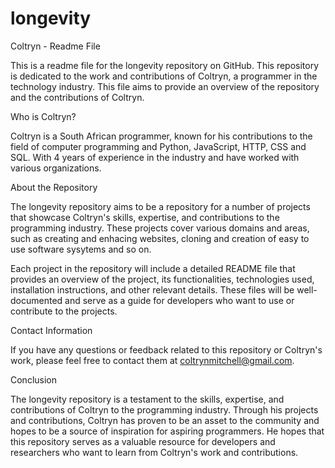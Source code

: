 # longevity

Coltryn - Readme File

This is a readme file for the longevity repository on GitHub. This repository is dedicated to the work and contributions of Coltryn, a programmer in the technology industry. This file aims to provide an overview of the repository and the contributions of Coltryn.


Who is Coltryn?

Coltryn is a South African programmer, known for his contributions to the field of computer programming and Python, JavaScript, HTTP, CSS and SQL. With 4 years of experience in the industry and have worked with various organizations.


About the Repository

The longevity repository aims to be a repository for a number of projects that showcase Coltryn's skills, expertise, and contributions to the programming industry. These projects cover various domains and areas, such as creating and enhacing websites, cloning and creation of easy to use software sysytems and so on.

Each project in the repository will include a detailed README file that provides an overview of the project, its functionalities, technologies used, installation instructions, and other relevant details. These files will be well-documented and serve as a guide for developers who want to use or contribute to the projects.


Contact Information

If you have any questions or feedback related to this repository or Coltryn's work, please feel free to contact them at coltrynmitchell@gmail.com.


Conclusion

The longevity repository is a testament to the skills, expertise, and contributions of Coltryn to the programming industry. Through his projects and contributions, Coltryn has proven to be an asset to the community and hopes to be a source of inspiration for aspiring programmers. He hopes that this repository serves as a valuable resource for developers and researchers who want to learn from Coltryn's work and contributions.
